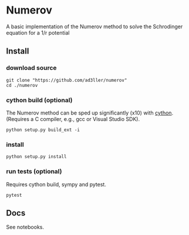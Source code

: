 # Numerov

A basic implementation of the Numerov method to solve the Schrodinger equation for a 1/r potential

## Install

### download source

```
git clone "https://github.com/ad3ller/numerov"
cd ./numerov
```

### cython build (optional)

The Numerov method can be sped up significantly (x10) with [cython](https://cython.org/). (Requires a C compiler, e.g., gcc or Visual Studio SDK).

```
python setup.py build_ext -i
```

### install

```
python setup.py install
```

### run tests (optional)

Requires cython build, sympy and pytest.

```
pytest
```

## Docs

See notebooks.
